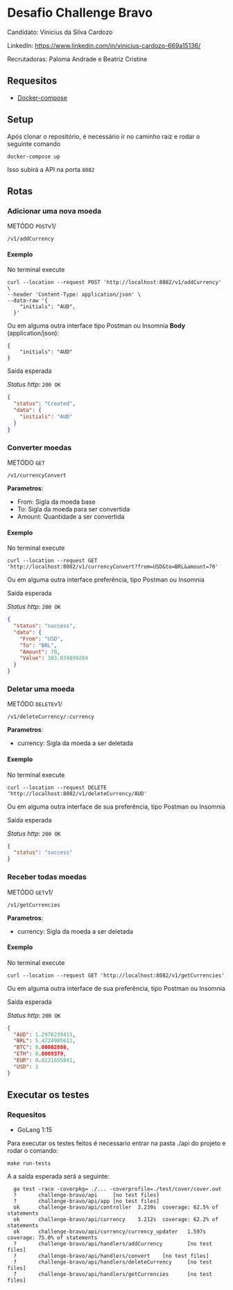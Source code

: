 # Desafio Challenge Bravo

Candidato: Vinicius da Silva Cardozo

LinkedIn: https://www.linkedin.com/in/vinicius-cardozo-669a15136/

Recrutadoras: Paloma Andrade e Beatriz Cristine

## Requesitos

* [Docker-compose](https://docs.docker.com/compose/install/)

## Setup

Após clonar o repositório, é necessário ir no caminho raiz e rodar o seguinte comando 

    docker-compose up

Isso subirá a API na porta `8082`

## Rotas

### Adicionar uma nova moeda

METÓDO `POST`v1/

    /v1/addCurrency
    
#### Exemplo

No terminal execute

    curl --location --request POST 'http://localhost:8082/v1/addCurrency' \
    --header 'Content-Type: application/json' \
    --data-raw '{
        "initials": "AUD", 
      }'

Ou em alguma outra interface tipo Postman ou Insomnia
**Body** (application/json):

    {
	    "initials": "AUD"
    }

Saída esperada

_Status http_: `200 OK`
```json
{
  "status": "Created",
  "data": {
    "initials": "AUD"
  }
}
```

### Converter moedas

METÓDO `GET`

    /v1/currencyConvert

**Parametros**: 

* From: Sigla da moeda base
* To: Sigla da moeda para ser convertida
* Amount: Quantidade a ser convertida   

#### Exemplo

No terminal execute

    curl --location --request GET 'http://localhost:8082/v1/currencyConvert?from=USD&to=BRL&amount=70'

Ou em alguma outra interface preferência, tipo Postman ou Insomnia

Saída esperada

_Status http_: `200 OK`
```json
{
  "status": "success",
  "data": {
    "From": "USD",
    "To": "BRL",
    "Amount": 70,
    "Value": 383.074899284
  }
}
```

### Deletar uma moeda

METÓDO `DELETE`v1/

    /v1/deleteCurrency/:currency

**Parametros**: 

* currency: Sigla da moeda a ser deletada
    
#### Exemplo

No terminal execute

    curl --location --request DELETE 'http://localhost:8082/v1/deleteCurrency/AUD' 

Ou em alguma outra interface de sua preferência, tipo Postman ou Insomnia

Saída esperada

_Status http_: `200 OK`
```json
{
  "status": "success"
}
```

### Receber todas moedas

METÓDO `GET`v1/

    /v1/getCurrencies

**Parametros**: 

* currency: Sigla da moeda a ser deletada
    
#### Exemplo

No terminal execute

    curl --location --request GET 'http://localhost:8082/v1/getCurrencies' 

Ou em alguma outra interface de sua preferência, tipo Postman ou Insomnia

Saída esperada

_Status http_: `200 OK`
```json
{
  "AUD": 1.2976239415,
  "BRL": 5.4724985612,
  "BTC": 0.00002886,
  "ETH": 0.0009379,
  "EUR": 0.8221655841,
  "USD": 1
}
```

## Executar os testes
### Requesitos

* GoLang 1:15

Para executar os testes feitos é necessario entrar na pasta ./api do projeto e rodar o comando:

  `make run-tests` 

A a saída esperada será a seguinte: 

    
      go test -race -coverpkg= ./... -coverprofile=./test/cover/cover.out
      ?       challenge-bravo/api     [no test files]
      ?       challenge-bravo/api/app [no test files]
      ok      challenge-bravo/api/controller  3.239s  coverage: 62.5% of statements
      ok      challenge-bravo/api/currency    3.212s  coverage: 62.2% of statements
      ok      challenge-bravo/api/currency/currency_updater   1.597s  coverage: 75.0% of statements
      ?       challenge-bravo/api/handlers/addCurrency        [no test files]
      ?       challenge-bravo/api/handlers/convert    [no test files]
      ?       challenge-bravo/api/handlers/deleteCurrency     [no test files]
      ?       challenge-bravo/api/handlers/getCurrencies      [no test files] 